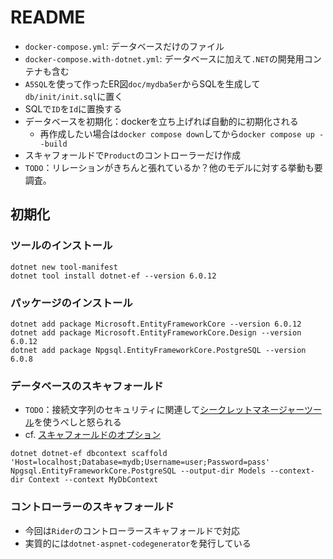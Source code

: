# README

- `docker-compose.yml`: データベースだけのファイル
- `docker-compose.with-dotnet.yml`: データベースに加えて`.NET`の開発用コンテナも含む
- `A5SQL`を使って作ったER図`doc/mydba5er`からSQLを生成して`db/init/init.sql`に置く
- SQLで`ID`を`Id`に置換する
- データベースを初期化：dockerを立ち上げれば自動的に初期化される
    - 再作成したい場合は`docker compose down`してから`docker compose up --build`
- スキャフォールドで`Product`のコントローラーだけ作成
- `TODO`：リレーションがきちんと張れているか？他のモデルに対する挙動も要調査。 

## 初期化
### ツールのインストール

```shell
dotnet new tool-manifest
dotnet tool install dotnet-ef --version 6.0.12
```

### パッケージのインストール

```shell
dotnet add package Microsoft.EntityFrameworkCore --version 6.0.12
dotnet add package Microsoft.EntityFrameworkCore.Design --version 6.0.12
dotnet add package Npgsql.EntityFrameworkCore.PostgreSQL --version 6.0.8
```

### データベースのスキャフォールド
- `TODO`：接続文字列のセキュリティに関連して[シークレットマネージャーツール](https://learn.microsoft.com/ja-jp/aspnet/core/security/app-secrets?view=aspnetcore-7.0&tabs=windows#secret-manager)を使うべしと怒られる
- cf. [スキャフォールドのオプション](https://learn.microsoft.com/ja-jp/ef/core/cli/dotnet#dotnet-ef-dbcontext-scaffold)

```shell
dotnet dotnet-ef dbcontext scaffold 'Host=localhost;Database=mydb;Username=user;Password=pass' Npgsql.EntityFrameworkCore.PostgreSQL --output-dir Models --context-dir Context --context MyDbContext
```

### コントローラーのスキャフォールド

- 今回は`Rider`のコントローラースキャフォールドで対応
- 実質的には`dotnet-aspnet-codegenerator`を発行している